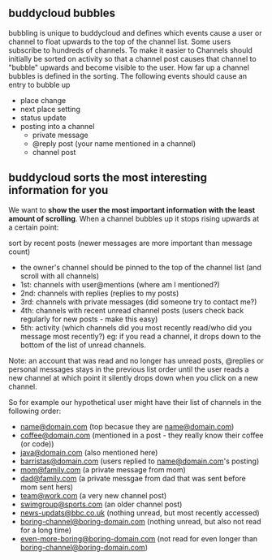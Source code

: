 buddycloud bubbles
------------------

bubbling is unique to buddycloud and defines which events cause a user
or channel to float upwards to the top of the channel list. Some users
subscribe to hundreds of channels. To make it easier to Channels should
initially be sorted on activity so that a channel post causes that
channel to "bubble" upwards and become visible to the user. How far up a
channel bubbles is defined in the sorting. The following events should
cause an entry to bubble up

-   place change
-   next place setting
-   status update
-   posting into a channel
    -   private message
    -   @reply post (your name mentioned in a channel)
    -   channel post

buddycloud sorts the most interesting information for you
---------------------------------------------------------

We want to **show the user the most important information with the least
amount of scrolling**. When a channel bubbles up it stops rising upwards
at a certain point:

sort by recent posts (newer messages are more important than message
count)

-   the owner's channel should be pinned to the top of the channel list
    (and scroll with all channels)
-   1st: channels with user@mentions (where am I mentioned?)
-   2nd: channels with replies (replies to my posts)
-   3rd: channels with private messages (did someone try to contact me?)
-   4th: channels with recent unread channel posts (users check back regularly for new
    posts - make this easy)
-   5th: activity (which channels did you most recently read/who did you
    message most recently?) eg: if you read a channel, it drops down to the bottom of the list of unread channels.

Note: an account that was read and no longer has unread posts, @replies
or personal messages stays in the previous list order until the user
reads a new channel at which point it silently drops down when you click
on a new channel.

So for example our hypothetical user might have their list of channels
in the following order:

-   name@domain.com (top becasue they are name@domain.com)
-   coffee@domain.com (mentioned in a post - they really know their
    coffee (or code))
-   java@domain.com (also mentioned here)
-   barristas@domain.com (users replied to name@domain.com's posting)
-   mom@family.com (a private message from mom)
-   dad@family.com (a private messgae from dad that was sent before mom
    sent hers)
-   team@work.com (a very new channel post)
-   swimgroup@sports.com (an older channel post)
-   news-updats@bbc.co.uk (nothing unread, but most recently accessed)
-   boring-channel@boring-domain.com (nothing unread, but also not read
    for a long time)
-   even-more-boring@boring-domain.com (not read for even longer than
    boring-channel@boring-domain.com)

